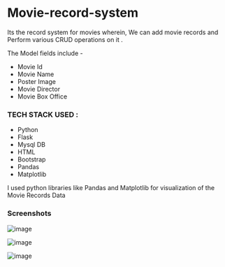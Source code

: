 # Movie-record-system
Its the record system for movies wherein,
We can add movie records and Perform various CRUD operations on it .

The Model fields include - 

  * Movie Id
  * Movie Name
  * Poster Image
  * Movie Director
  * Movie Box Office
  
  
 ### TECH STACK USED : 

* Python
* Flask
* Mysql DB
* HTML
* Bootstrap
* Pandas 
* Matplotlib

I used python libraries like Pandas and Matplotlib for visualization of the Movie Records Data


### Screenshots


![image](https://user-images.githubusercontent.com/97902053/152167525-409bb4d9-8a05-4a40-8914-7cd0e091896b.png)

![image](https://user-images.githubusercontent.com/97902053/152167597-b0e5cbc1-6bf2-4a61-a9f3-a7c86a4a6b53.png)

![image](https://user-images.githubusercontent.com/97902053/152167629-a15033f7-3a3c-4529-9400-2d67e8135466.png)

